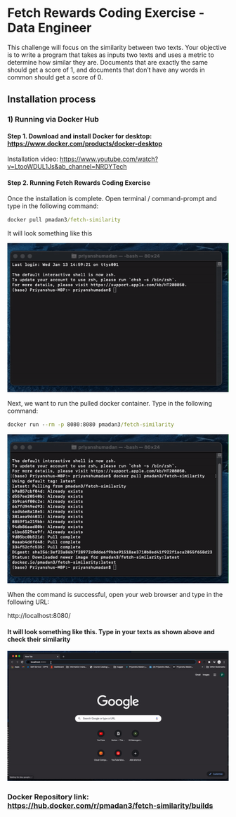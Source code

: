 # Fetch Rewards Coding Exercise - Data Engineer
This challenge will focus on the similarity between two texts. Your objective is to write a program that takes as inputs two texts and uses a metric to determine how similar they are. Documents that are exactly the same should get a score of 1, and documents that don’t have any words in common should get a score of 0.

## Installation process

### 1) Running via Docker Hub

#### Step 1. Download and install Docker for desktop: https://www.docker.com/products/docker-desktop

Installation video: https://www.youtube.com/watch?v=LtooWDUL1Js&ab_channel=NRDYTech

#### Step 2. Running Fetch Rewards Coding Exercise

Once the installation is complete. Open terminal / command-prompt and type in the following command:

```cmd
docker pull pmadan3/fetch-similarity
```

It will look something like this

![](docker_pull.gif)

Next, we want to run the pulled docker container. Type in the following command:

```cmd
docker run --rm -p 8080:8080 pmadan3/fetch-similarity
```
![](docker_run.gif)

When the command is successful, open your web browser and type in the following URL:

http://localhost:8080/

#### It will look something like this. Type in your texts as shown above and check their similarity

![](flask_run.gif)

### Docker Repository link: https://hub.docker.com/r/pmadan3/fetch-similarity/builds


